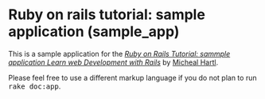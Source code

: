 # Ruby on rails tutorial: sample application (sample_app)

This is a sample application for the 
[*Ruby on Rails Tutorial: sammple application
Learn web Development with Rails*](http://www.railstutorial.org/)
by [Micheal Hartl](http://michealhartl.com/).

Please feel free to use a different markup language if you do not plan to run
<tt>rake doc:app</tt>.

